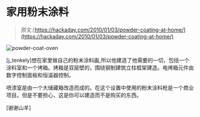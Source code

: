 # 家用粉末涂料

> 原文:[https://hackaday.com/2010/01/03/powder-coating-at-home/](https://hackaday.com/2010/01/03/powder-coating-at-home/)

![](../Images/b5514e5bd57769c36ca2caa01b945e3e.png "powder-coat-oven")

[j_tenkely]想在家里做自己的粉末涂料画,所以他建造了他需要的一切，包括一个涂料室和一个烤箱。烤箱是双层壁的，围绕钢制建筑立柱框架建造。电烤箱元件由数字控制面板和恒温器控制。

喷漆室是由一个大储藏箱改造而成的。在这个设置中使用的粉末涂料枪是一个商业项目。但是不要担心，这是你可以建造而不是购买的东西。

[谢谢山羊]